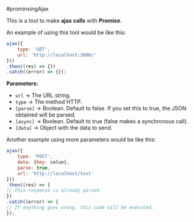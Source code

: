 #prominsingAjax

This is a tool to make **ajax calls** with **Promise**.

An example of using this tool would be like this:

``` javascript
ajax({
	type: 'GET',
	url: 'http://localhost:3000/'
}))
.then((res) => {})
.catch((error) => {});
```

**Parameters:**

- `url` -> The URL string.
- `type` -> The method HTTP.
- `[parse]` -> Boolean. Default to false. If you set this to true, the JSON obtained will be parsed.
- `[async]` -> Boolean. Default to true (false makes a synchronous call).
- `[data]` -> Object with the data to send.

Another example using more parameters would be like this:

``` javascript
ajax({
	type: 'POST',
    data: {key: value},
    parse: true,
	url: 'http://localhost/test'
}))
.then((res) => {
// This response is already parsed.
})
.catch((error) => {
// If anything goes wrong, this code will be executed.
});
```